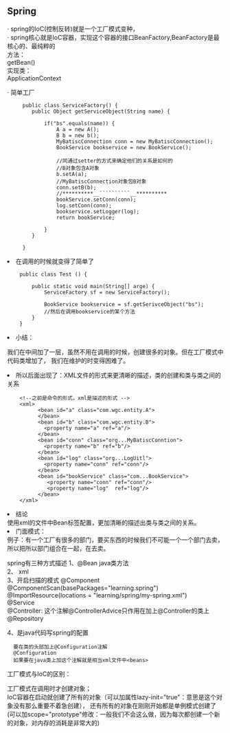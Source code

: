 ## Spring    
  · spring的IoC(控制反转)就是一个工厂模式变种，<br/>
  · spring核心就是IoC容器，实现这个容器的接口BeanFactory,BeanFactory是最核心的、最纯粹的<br/>
     方法： <br/>
           getBean() <br/>
     实现类： <br/>
           ApplicationContext <br/>
           
  
  · 简单工厂 
        
         public class ServiceFactory() {
            public Object getServiceObject(String name) {
            
                if("bs".equals(name)) {
                    A a = new A();
                    B b = new b();
                    MyBatiscConnection conn = new MyBatiscConnection();
                    BookService bookservice = new BookService();
                    
                    //同通过setter的方式来确定他们的关系是如何的
                    //B对象包含A对象
                    b.setA(a);
                    //MyBatiscConnection对象包B对象
                    conn.setB(b);
                    //**********__``````````__**********
                    bookService.setConn(conn);
                    log.setConn(conn);
                    bookservice.setLogger(log);
                    return bookService;
                                    
                }
            }
            
         }
         
  
  
  <li> 在调用的时候就变得了简单了</li> 
  
        public class Test () {
            
            public static void main(String[] arge) {
                ServiceFactory sf = new ServiceFactory();
                
                BookService bookservice = sf.getSerivceObject("bs");
                //然后在调用bookservice的某个方法
            }
        }
  <li> 小结：</li>
      
  我们在中间加了一层，虽然不用在调用的时候，创建很多的对象。但在工厂模式中代码类增加了，
  我们在维护的时变得困难了。
  
  <li> 所以后面出现了：XML文件的形式来更清晰的描述，类的创建和类与类之间的关系</li>
  
        <!--之前是命令的形式，xml是描述的形式 -->
        <xml>
              <bean id="a" class="com.wgc.entity.A">
              </bean>
              <bean id="b" class="com.wgc.entity.B">
                <property name="a" ref="a"/>
              </bean>
              <bean id="conn" class="org...MyBatiscConntion">
                <property name="b" ref="b"/>
              </bean>
              <bean id="log" class="org...LogUitl">
                <property name="conn" ref="conn"/>
              </bean>
              <bean id="bookService" class="com...BookService">
                 <property name="conn" ref="conn"/>
                 <property name="log"  ref="log"/>
              </bean>
        </xml>
  
  
  <li> 结论</li>
      使用xml的文件中Bean标签配置，更加清晰的描述出类与类之间的关系。
      
  <li>门面模式：</li>
    例子：有一个工厂有很多的部门，要买东西的时候我们不可能一个一个部门去卖，所以把所以部门组合在一起，在去卖。
   
   
  spring有三种方式描述
  1、@Bean   java类方法<br/>
  2、<bean>  xml<br/>
  3、开启扫描的模式
     @Component <br/>
     @ComponentScan(basePackages="learning.spring") <br/>
     @ImportResource(locations = "learning/spring/my-spring.xml") <br/>
     @Service  <br/>
     @Controller: 这个注解@ControllerAdvice只作用在加上@Controller的类上<br/> 
     @Repository <br/>
  
  4、是java代码写spring的配置
      
      要在类的头部加上@Configuration注解  
      @Configuration
      如果要在java类上加这个注解就是相当xml文件中<beans>
        
   
  工厂模式与IoC的区别：
 
  工厂模式在调用时才创建对象；<br/>
  IoC容器在启动就创建了所有的对象（可以加属性lazy-init="true"：意思是这个对象没有那么重要不着急创建），
  还有所有的对象在刚刚开始都是单例模式创建了(可以加scope="prototype"修改：一般我们不会这么做，因为每次都创建一个新的对象，对内存的消耗是非常大的)
  